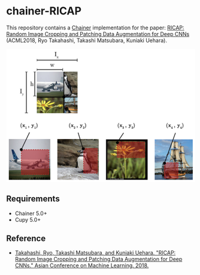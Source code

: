 # chainer-RICAP

This repository contains a [Chainer](https://chainer.org/) implementation for the paper: [RICAP: Random Image Cropping and Patching Data Augmentation for Deep CNNs](http://proceedings.mlr.press/v95/takahashi18a.html) (ACML2018, Ryo Takahashi, Takashi Matsubara, Kuniaki Uehara).

![Figure 2](https://raw.githubusercontent.com/shunk031/chainer-RICAP/master/.github/figure2.png)

## Requirements
- Chainer 5.0+
- Cupy 5.0+

## Reference
- [Takahashi, Ryo, Takashi Matsubara, and Kuniaki Uehara. "RICAP: Random Image Cropping and Patching Data Augmentation for Deep CNNs." Asian Conference on Machine Learning. 2018.](http://proceedings.mlr.press/v95/takahashi18a.html)
